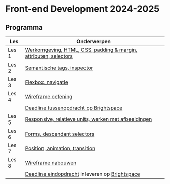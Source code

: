 # Front-end Development 2024-2025

## Programma

| Les   | Onderwerpen                                                                                                                     |
| ----- | ------------------------------------------------------------------------------------------------------------------------------- |
| Les 1 | [Werkomgeving, HTML, CSS, padding & margin, attributen, selectors](./les1)                                                      |
| Les 2 | [Semantische tags, inspector](./les2)                                                                                           |
| Les 3 | [Flexbox, navigatie](./les3)                                                                                                    |
| Les 4 | [Wireframe oefening](./les4)                                                                                                    |
|       | [Deadline tussenopdracht op Brightspace](https://brightspace.hr.nl/d2l/le/lessons/192811/topics/852692)                         |
| Les 5 | [Responsive, relatieve units, werken met afbeeldingen](./les5)                                                                  |
| Les 6 | [Forms, descendant selectors](./les6)                                                                                           |
| Les 7 | [Position, animation, transition](./les7)                                                                                       |
| Les 8 | [Wireframe nabouwen](eindopdracht)                                                                                              |
|       | [Deadline eindopdracht](eindopdracht) inleveren op [Brightspace](https://brightspace.hr.nl/d2l/le/lessons/192811/topics/852693) |
